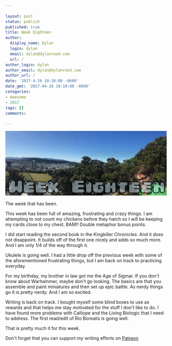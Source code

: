 ```yaml
---

layout: post
status: publish
published: true
title: Week Eighteen
author:
  display_name: Dylan
  login: dylan
  email: dylan@dylanreed.com
  url: /
author_login: dylan
author_email: dylan@dylanreed.com
author_url: /
date: '2017-4-26 10:10:00 -0600'
date_gmt: '2017-04-26 10:10:00 -0600'
categories:
- Awesome
- 2017
tags: []
comments:

---
```

![Week Six - Dylan looking insane at the end of a panoramic of Wellington NZ](https://raw.githubusercontent.com/dylanreed/dylan.blog/gh-pages/images/weekly-blog/Weekly-Blog-Post-Eighteen.jpg)

The week that has been. 

This week has been full of amazing, frustrating and crazy things. I am attempting to not count my chickens before they hatch so I will be keeping my cards close to my chest. BAM!! Double metaphor bonus points.

I did start reading the second book in the Kingkiller Chronicles. And it does not disappoint. It builds off of the first one nicely and adds so much more. And I am only 1/4 of the way through it. 

Ukulele is going well. I had a little drop off the previous week with some of the aforementioned frustrating things, but I am back on track to practicing everyday. 

For my birthday, my brother in law got me the Age of Sigmar. If you don't know about Warhammer, maybe don't go looking. The basics are that you assemble and paint miniatures and then set up epic battle. As nerdy things go it is pretty nerdy. And I am so excited.

Writing is back on track. I bought myself some blind boxes to use as rewards and that helps me stay motivated for the stuff I don't like to do. I have found more problems with Calliope and the Living Biologic that I need to address. The first read/edit of Rio Borealis is going well. 

That is pretty much it for this week. 

Don't forget that you can support my writing efforts on [Patreon](https://www.patreon.com/dylanreed)
